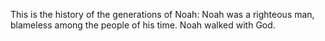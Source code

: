 This is the history of the generations of Noah: Noah was a righteous man, blameless among the people of his time. Noah walked with God.